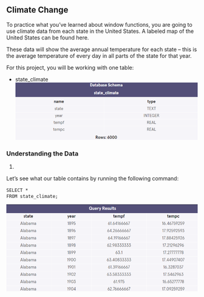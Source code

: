 ## Climate Change
To practice what you’ve learned about window functions, you are going to use climate data from each state in the United States. A labeled map of the United States can be found here.

These data will show the average annual temperature for each state – this is the average temperature of every day in all parts of the state for that year.

For this project, you will be working with one table:

- state_climate
![cc00](images/cc00.png)

### Understanding the Data
1.
Let’s see what our table contains by running the following command:

```msql
SELECT * 
FROM state_climate;
 ```
![cc01](images/cc01.png)
